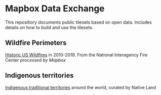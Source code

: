 # Mapbox Data Exchange

This repositiory documents public tilesets based on open data. Includes details on how to build and use the tilesets.

## Wildfire Perimeters

[Historic US Wildfires](fire-perimeters.md) in 2010-2019. From the National Interagency Fire Center _processed by Mapbox_

## Indigenous territories 

[Indigenous traditional territories](native-land.md) around the world, curated by Native Land
